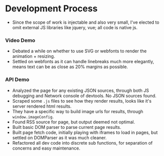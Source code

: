 # Development Process

- Since the scope of work is injectable and also very small, I've elected to omit external JS libraries like jquery, vue; all code is native js.

### Video Demo
- Debated a while on whether to use SVG or webfonts to render the animation + resizing.
- Settled on webfonts as it can handle linebreaks much more elegantly, means text can be as close as 20% margins as possible.

### API Demo
- Analyzed the page for any existing JSON sources, through both JS debugging and Network console of devtools. No JSON sources found.
- Scraped some `.js` files to see how they render results, looks like it's server rendered html results.
- They have a specific way to build image urls for results, through `window.imageConfig`.
- Found RSS source for page, but output deemed not optimal.
- Built basic DOM parser to parse current page results.
- Built page fetch code, initially playing with iframes to load in pages, but settled on DOMParser as it was much cleaner.
- Refactored all dev code into discrete sub functions, for separation of concerns and easy maintenance.